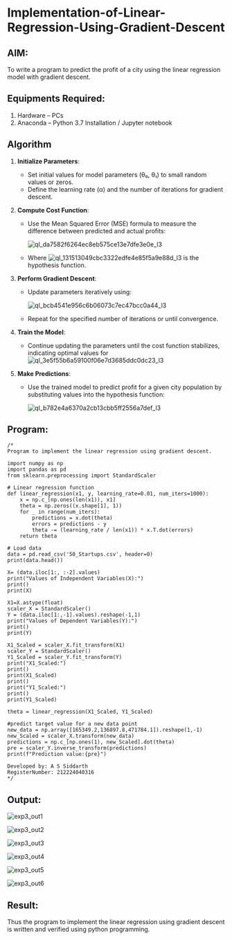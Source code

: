 # Implementation-of-Linear-Regression-Using-Gradient-Descent

## AIM:
To write a program to predict the profit of a city using the linear regression model with gradient descent.

## Equipments Required:
1. Hardware – PCs
2. Anaconda – Python 3.7 Installation / Jupyter notebook

## Algorithm

1. **Initialize Parameters**:  
   - Set initial values for model parameters (θ₀, θ₁) to small random values or zeros.  
   - Define the learning rate (α) and the number of iterations for gradient descent.  

2. **Compute Cost Function**:  
   - Use the Mean Squared Error (MSE) formula to measure the difference between predicted and actual profits:
      
      ![ql_da7582f6264ec8eb575ce13e7dfe3e0e_l3](https://github.com/user-attachments/assets/16325057-ac01-4939-a280-8a8959b93e87)

   - Where    ![ql_131513049cbc3322edfe4e85f5a9e88d_l3](https://github.com/user-attachments/assets/6bac6eb5-920b-4228-8232-ca17e0bf56fd)
                           is the hypothesis function.  

3. **Perform Gradient Descent**:  
   - Update parameters iteratively using:
     
      ![ql_bcb4541e956c6b06073c7ec47bcc0a44_l3](https://github.com/user-attachments/assets/a8a84258-bfa8-4671-924f-d727cfcb38b1)

   - Repeat for the specified number of iterations or until convergence.  

4. **Train the Model**:  
   - Continue updating the parameters until the cost function stabilizes, indicating optimal values for  ![ql_3e5f55b6a59100f06e7d3685ddc0dc23_l3](https://github.com/user-attachments/assets/497b48e3-c8d8-40fb-93ed-58e5a3e4442f)


5. **Make Predictions**:  
   - Use the trained model to predict profit for a given city population by substituting values into the hypothesis function:
     
       ![ql_b782e4a6370a2cb13cbb5ff2556a7def_l3](https://github.com/user-attachments/assets/0051f671-bb0c-4ab4-82ff-5dc483db47c7)

## Program:
```
/*
Program to implement the linear regression using gradient descent.

import numpy as np
import pandas as pd
from sklearn.preprocessing import StandardScaler

# Linear regression function
def linear_regression(x1, y, learning_rate=0.01, num_iters=1000):
    x = np.c_[np.ones(len(x1)), x1]  
    theta = np.zeros((x.shape[1], 1)) 
    for _ in range(num_iters):
        predictions = x.dot(theta)
        errors = predictions - y
        theta -= (learning_rate / len(x1)) * x.T.dot(errors)
    return theta

# Load data
data = pd.read_csv('50_Startups.csv', header=0)  
print(data.head())

X= (data.iloc[1:, :-2].values)
print("Values of Independent Variables(X):")
print()
print(X)

X1=X.astype(float)
scaler_X = StandardScaler()
Y = (data.iloc[1:,-1].values).reshape(-1,1)
print("Values of Dependent Variables(Y):")
print()
print(Y)

X1_Scaled = scaler_X.fit_transform(X1)
scaler_Y = StandardScaler()
Y1_Scaled = scaler_Y.fit_transform(Y)
print("X1_Scaled:")
print()
print(X1_Scaled)
print()
print("Y1_Scaled:")
print()
print(Y1_Scaled)

theta = linear_regression(X1_Scaled, Y1_Scaled)

#predict target value for a new data point
new_data = np.array([165349.2,136897.8,471784.1]).reshape(1,-1)
new_Scaled = scaler_X.transform(new_data)
predictions = np.c_[np.ones(1), new_Scaled].dot(theta)
pre = scaler_Y.inverse_transform(predictions)
print(f"Prediction value:{pre}")

Developed by: A S Siddarth
RegisterNumber: 212224040316 
*/
```

## Output:

![exp3_out1](https://github.com/user-attachments/assets/048fbbbf-bb15-4933-8b14-8c3692389b53)

![exp3_out2](https://github.com/user-attachments/assets/04d81fdd-985f-4ef9-8414-86f0062713c8)

![exp3_out3](https://github.com/user-attachments/assets/a3368cc4-1fd2-4bb6-93a2-1225192e4012)

![exp3_out4](https://github.com/user-attachments/assets/9ff69a49-917a-4bd1-8bf4-582d69929620)

![exp3_out5](https://github.com/user-attachments/assets/1a9db2bc-db5e-490b-aa7e-ff3ae4abd5fc)

![exp3_out6](https://github.com/user-attachments/assets/a5facab9-5b90-4acd-88ee-2330b339e473)


## Result:
Thus the program to implement the linear regression using gradient descent is written and verified using python programming.
